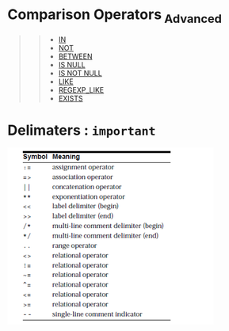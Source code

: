 # Comparison Operators<sub> Advanced</sub>
>>* [IN ](https://www.techonthenet.com/oracle/in.php)
>>* [NOT](https://www.techonthenet.com/oracle/not.php)
>>* [BETWEEN](https://www.techonthenet.com/oracle/not.php)
>>* [IS NULL](https://www.techonthenet.com/oracle/isnull.php)
>>* [IS NOT NULL](https://www.techonthenet.com/oracle/isnotnull.php)
>>* [LIKE](https://www.techonthenet.com/oracle/like.php)
>>* [REGEXP_LIKE](https://www.techonthenet.com/oracle/regexp_like.php)
>>* [EXISTS](https://www.techonthenet.com/oracle/exists.php)
# Delimaters : ```important```

 ![Alt text](image-1.png)